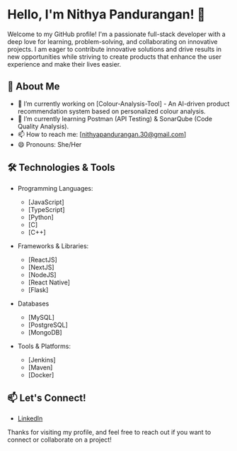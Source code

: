 # Hello, I'm Nithya Pandurangan! 👋

Welcome to my GitHub profile! I'm a passionate full-stack developer with a deep love for learning, problem-solving, and collaborating on innovative projects. I am eager to contribute innovative solutions and drive results in new opportunities while striving to create products that enhance the user experience and make their lives easier.

## 🚀 About Me

- 🔭 I’m currently working on [Colour-Analysis-Tool] - An AI-driven product recommendation system based on personalized colour analysis.
- 🌱 I’m currently learning Postman (API Testing) & SonarQube (Code Quality Analysis).
- 📫 How to reach me: [nithyapandurangan.30@gmail.com]
- 😄 Pronouns: She/Her

## 🛠️ Technologies & Tools

- Programming Languages: 
  - [JavaScript]
  - [TypeScript]
  - [Python]
  - [C]
  - [C++]

- Frameworks & Libraries:
  - [ReactJS]
  - [NextJS]
  - [NodeJS]
  - [React Native]
  - [Flask]
 
- Databases
  - [MySQL]
  - [PostgreSQL]
  - [MongoDB]

- Tools & Platforms:
  - [Jenkins]
  - [Maven]
  - [Docker]

## 📫 Let's Connect!

- [LinkedIn](www.linkedin.com/in/nithya-pandurangan)

Thanks for visiting my profile, and feel free to reach out if you want to connect or collaborate on a project!
